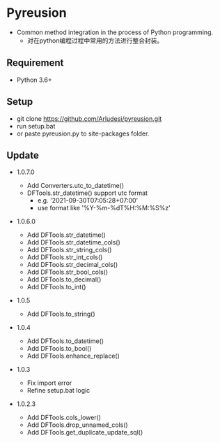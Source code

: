# Pyreusion
* Common method integration in the process of Python programming.
    * 对在python编程过程中常用的方法进行整合封装。

## Requirement
* Python 3.6+

## Setup
* git clone https://github.com/Arludesi/pyreusion.git
* run setup.bat
* or paste pyreusion.py to site-packages folder.

## Update
* 1.0.7.0
    * Add Converters.utc_to_datetime()
    * DFTools.str_datetime() support utc format
        * e.g. '2021-09-30T07:05:28+07:00'
        * use format like '%Y-%m-%dT%H:%M:%S%z'

* 1.0.6.0
    * Add DFTools.str_datetime()
    * Add DFTools.str_datetime_cols()
    * Add DFTools.str_string_cols()
    * Add DFTools.str_int_cols()
    * Add DFTools.str_decimal_cols()
    * Add DFTools.str_bool_cols()
    * Add DFTools.to_decimal()
    * Add DFTools.to_int()

* 1.0.5
    * Add DFTools.to_string()

* 1.0.4
    * Add DFTools.to_datetime()
    * Add DFTools.to_bool()
    * Add DFTools.enhance_replace()

* 1.0.3
    * Fix import error
    * Refine setup.bat logic

* 1.0.2.3
    * Add DFTools.cols_lower()
    * Add DFTools.drop_unnamed_cols()
    * Add DFTools.get_duplicate_update_sql()
